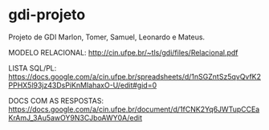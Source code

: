 gdi-projeto
===========
Projeto de GDI 
Marlon, Tomer, Samuel, Leonardo e Mateus.

MODELO RELACIONAL: 
http://cin.ufpe.br/~tls/gdi/files/Relacional.pdf

LISTA SQL/PL: 
https://docs.google.com/a/cin.ufpe.br/spreadsheets/d/1nSGZntSz5qvQvfK2PPHX5l93jz43DsPiKnMIahaxO-U/edit#gid=0

DOCS COM AS RESPOSTAS: 
https://docs.google.com/a/cin.ufpe.br/document/d/1fCNK2Yq6JWTupCCEaKrAmJ_3Au5awOY9N3CJboAWY0A/edit






